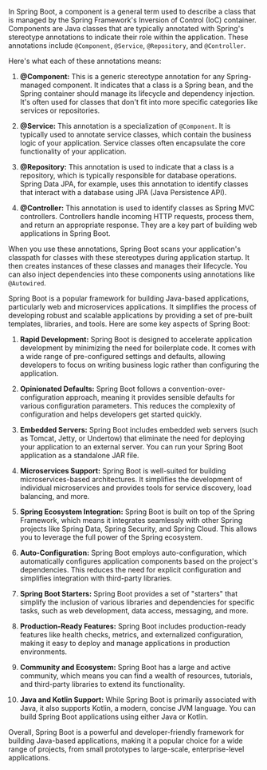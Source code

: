 In Spring Boot, a component is a general term used to describe a class that is managed by the Spring Framework's Inversion of Control (IoC) container. Components are Java classes that are typically annotated with Spring's stereotype annotations to indicate their role within the application. These annotations include `@Component`, `@Service`, `@Repository`, and `@Controller`.

Here's what each of these annotations means:

1.  **@Component:** This is a generic stereotype annotation for any Spring-managed component. It indicates that a class is a Spring bean, and the Spring container should manage its lifecycle and dependency injection. It's often used for classes that don't fit into more specific categories like services or repositories.

2.  **@Service:** This annotation is a specialization of `@Component`. It is typically used to annotate service classes, which contain the business logic of your application. Service classes often encapsulate the core functionality of your application.

3.  **@Repository:** This annotation is used to indicate that a class is a repository, which is typically responsible for database operations. Spring Data JPA, for example, uses this annotation to identify classes that interact with a database using JPA (Java Persistence API).

4.  **@Controller:** This annotation is used to identify classes as Spring MVC controllers. Controllers handle incoming HTTP requests, process them, and return an appropriate response. They are a key part of building web applications in Spring Boot.


When you use these annotations, Spring Boot scans your application's classpath for classes with these stereotypes during application startup. It then creates instances of these classes and manages their lifecycle. You can also inject dependencies into these components using annotations like `@Autowired`.


Spring Boot is a popular framework for building Java-based applications, particularly web and microservices applications. It simplifies the process of developing robust and scalable applications by providing a set of pre-built templates, libraries, and tools. Here are some key aspects of Spring Boot:

1.  **Rapid Development:** Spring Boot is designed to accelerate application development by minimizing the need for boilerplate code. It comes with a wide range of pre-configured settings and defaults, allowing developers to focus on writing business logic rather than configuring the application.

2.  **Opinionated Defaults:** Spring Boot follows a convention-over-configuration approach, meaning it provides sensible defaults for various configuration parameters. This reduces the complexity of configuration and helps developers get started quickly.

3.  **Embedded Servers:** Spring Boot includes embedded web servers (such as Tomcat, Jetty, or Undertow) that eliminate the need for deploying your application to an external server. You can run your Spring Boot application as a standalone JAR file.

4.  **Microservices Support:** Spring Boot is well-suited for building microservices-based architectures. It simplifies the development of individual microservices and provides tools for service discovery, load balancing, and more.

5.  **Spring Ecosystem Integration:** Spring Boot is built on top of the Spring Framework, which means it integrates seamlessly with other Spring projects like Spring Data, Spring Security, and Spring Cloud. This allows you to leverage the full power of the Spring ecosystem.

6.  **Auto-Configuration:** Spring Boot employs auto-configuration, which automatically configures application components based on the project's dependencies. This reduces the need for explicit configuration and simplifies integration with third-party libraries.

7.  **Spring Boot Starters:** Spring Boot provides a set of "starters" that simplify the inclusion of various libraries and dependencies for specific tasks, such as web development, data access, messaging, and more.

8.  **Production-Ready Features:** Spring Boot includes production-ready features like health checks, metrics, and externalized configuration, making it easy to deploy and manage applications in production environments.

9.  **Community and Ecosystem:** Spring Boot has a large and active community, which means you can find a wealth of resources, tutorials, and third-party libraries to extend its functionality.

10.  **Java and Kotlin Support:** While Spring Boot is primarily associated with Java, it also supports Kotlin, a modern, concise JVM language. You can build Spring Boot applications using either Java or Kotlin.


Overall, Spring Boot is a powerful and developer-friendly framework for building Java-based applications, making it a popular choice for a wide range of projects, from small prototypes to large-scale, enterprise-level applications.